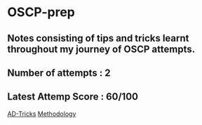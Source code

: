 # OSCP-prep
## Notes consisting of tips and tricks learnt throughout my journey of OSCP attempts.
## Number of attempts : 2

## Latest Attemp Score : 60/100

[AD-Tricks](/AD-stuff.md)
[Methodology](/Methodology)
